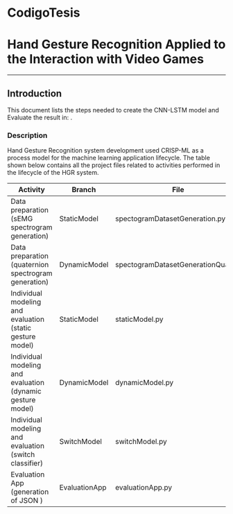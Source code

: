 # CodigoTesis
# Hand Gesture Recognition Applied to the Interaction with Video Games
---
## Introduction
This document lists the steps needed to create the CNN-LSTM model and Evaluate the result in: . 

### Description
Hand Gesture Recognition system development used CRISP-ML as a process model for the machine learning application lifecycle. The table shown below contains all the project files related to activities performed in the lifecycle of the HGR system.   

| **Activity**                                                        | **Branch**      | **File**                                |
|---------------------------------------------------------------------|-----------------|-----------------------------------------|
| Data preparation (sEMG spectrogram generation)                      | StaticModel     | spectogramDatasetGeneration.py          |
| Data preparation (quaternion spectrogram generation)                | DynamicModel    | spectogramDatasetGenerationQuat.py      |
| Individual modeling and evaluation (static gesture model)           | StaticModel     | staticModel.py                          |
| Individual modeling and evaluation (dynamic gesture model)          | DynamicModel    | dynamicModel.py                         |
| Individual modeling and evaluation (switch classifier)              | SwitchModel     | switchModel.py                          |
| Evaluation App (generation of JSON )                                | EvaluationApp   | evaluationApp.py                        |
